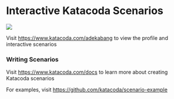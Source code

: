 # Interactive Katacoda Scenarios

[![](http://shields.katacoda.com/katacoda/adekabang/count.svg)](https://www.katacoda.com/adekabang "Get your profile on Katacoda.com")

Visit https://www.katacoda.com/adekabang to view the profile and interactive scenarios

### Writing Scenarios
Visit https://www.katacoda.com/docs to learn more about creating Katacoda scenarios

For examples, visit https://github.com/katacoda/scenario-example
